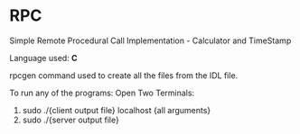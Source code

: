 # RPC
Simple Remote Procedural Call Implementation - Calculator and TimeStamp

Language used: **C**

rpcgen command used to create all the files from the IDL file.

To run any of the programs:
  Open Two Terminals:
1. sudo ./{client output file} localhost {all arguments}
2. sudo ./{server output file}
